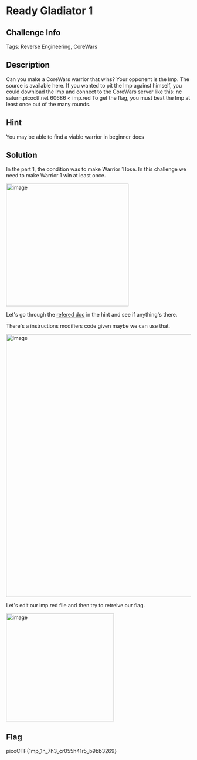 # Ready Gladiator 1

## Challenge Info 

Tags: Reverse Engineering, CoreWars

## Description 

Can you make a CoreWars warrior that wins?
Your opponent is the Imp. The source is available here. If you wanted to pit the Imp against himself, you could download the Imp and connect to the CoreWars server like this:
nc saturn.picoctf.net 60686 < imp.red
To get the flag, you must beat the Imp at least once out of the many rounds.

## Hint 

You may be able to find a viable warrior in beginner docs


## Solution 

In the part 1, the condition was to make Warrior 1 lose. In this challenge we need to make Warrior 1 win at least once. 

<img width="334" alt="image" src="https://user-images.githubusercontent.com/66155978/226113403-9247e5d5-79c8-454e-bf41-d1f10c39c3d6.png">

Let's go through the [refered doc](https://vyznev.net/corewar/guide.html) in the hint and see if anything's there. 

There's a instructions modifiers code given maybe we can use that. 

<img width="716" alt="image" src="https://user-images.githubusercontent.com/66155978/226118392-a1013c96-eb0c-4189-be3a-6c54a0df7c06.png">

Let's edit our imp.red file and then try to retreive our flag. 

<img width="294" alt="image" src="https://user-images.githubusercontent.com/66155978/226118460-71f5ce72-d720-4182-8648-d50b73aca236.png">



## Flag

picoCTF{1mp_1n_7h3_cr055h41r5_b9bb3269}
